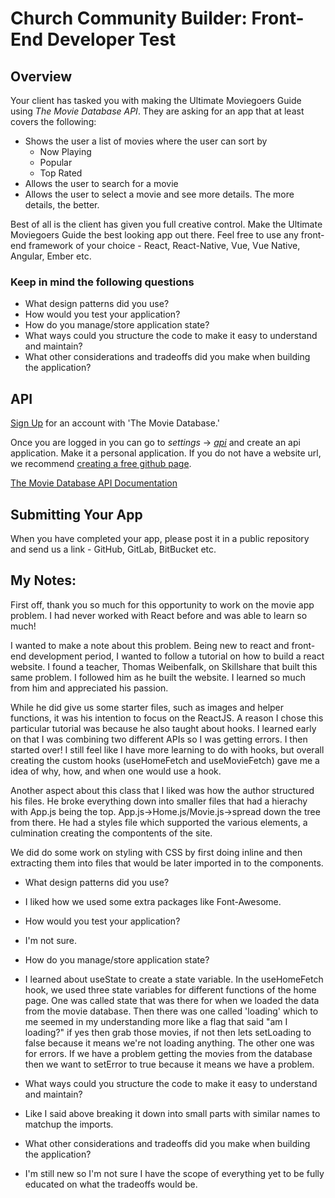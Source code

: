 # Church Community Builder: Front-End Developer Test

## Overview

Your client has tasked you with making the Ultimate Moviegoers Guide using _The Movie Database API_. They are asking for an app that at least covers the following:

* Shows the user a list of movies where the user can sort by
  * Now Playing
  * Popular
  * Top Rated
* Allows the user to search for a movie
* Allows the user to select a movie and see more details. The more details, the better.

Best of all is the client has given you full creative control.
Make the Ultimate Moviegoers Guide the best looking app out there.
Feel free to use any front-end framework of your choice - React, React-Native, Vue, Vue Native, Angular, Ember etc.

### Keep in mind the following questions

* What design patterns did you use?
* How would you test your application?
* How do you manage/store application state?
* What ways could you structure the code to make it easy to understand and maintain?
* What other considerations and tradeoffs did you make when building the application?

## API

[Sign Up](https://www.themoviedb.org/account/signup) for an account with 'The Movie Database.'

Once you are logged in you can go to _settings_ -> [_api_](https://www.themoviedb.org/settings/api) and create an api application.
Make it a personal application. If you do not have a website url, we recommend [creating a free github page](https://pages.github.com/).

[The Movie Database API Documentation](https://developers.themoviedb.org/3/getting-started/introduction)

## Submitting Your App
When you have completed your app, please post it in a public repository and send us a link - GitHub, GitLab, BitBucket etc.

## My Notes:

First off, thank you so much for this opportunity to work on the movie app problem. I had never worked with React before and was able to learn so much! 

I wanted to make a note about this problem. Being new to react and front-end development period, I wanted to follow a tutorial on how to build a react website. I found a teacher, Thomas Weibenfalk, on Skillshare that built this same problem. I followed him as he built the website. I learned so much from him and appreciated his passion.

While he did give us some starter files, such as images and helper functions, it was his intention to focus on the ReactJS. A reason I chose this particular tutorial was because he also taught about hooks. I learned early on that I was combining two different APIs so I was getting errors. I then started over! I still feel like I have more learning to do with hooks, but overall creating the custom hooks (useHomeFetch and useMovieFetch) gave me a idea of why, how, and when one would use a hook.

Another aspect about this class that I liked was how the author structured his files. He broke everything down into smaller files that had a hierachy with App.js being the top. App.js->Home.js/Movie.js->spread down the tree from there. He had a styles file which supported the various elements, a culmination creating the compontents of the site.

We did do some work on styling with CSS by first doing inline and then extracting them into files that would be later imported in to the components.


* What design patterns did you use? 
- I liked how we used some extra packages like Font-Awesome.

* How would you test your application?
- I'm not sure. 

* How do you manage/store application state?
- I learned about useState to create a state variable. In the useHomeFetch hook, we used three state variables for different functions of the home page. One was called state that was there for when we loaded the data from the movie database. Then there was one called 'loading' which to me seemed in my understanding more like a flag that said "am I loading?" if yes then grab those movies, if not then lets setLoading to false because it means we're not loading anything. The other one was for errors. If we have a problem getting the movies from the database then we want to setError to true because it means we have a problem. 

* What ways could you structure the code to make it easy to understand and maintain?
- Like I said above breaking it down into small parts with similar names to matchup the imports. 

* What other considerations and tradeoffs did you make when building the application?
- I'm still new so I'm not sure I have the scope of everything yet to be fully educated on what the tradeoffs would be.
